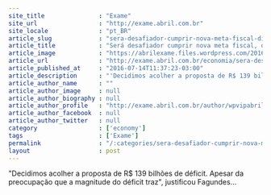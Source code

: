 ```yaml
---
site_title               : "Exame"
site_url                 : "http://exame.abril.com.br"
site_locale              : "pt_BR"
article_slug             : "sera-desafiador-cumprir-nova-meta-fiscal-diz-relator-na-cmo"
article_title            : "Será desafiador cumprir nova meta fiscal, diz relator na CMO"
article_image            : "https://abrilexame.files.wordpress.com/2016/09/size_960_16_9_notas-real23.jpg?quality=70&strip=all&w=960"
article_url              : "http://exame.abril.com.br/economia/sera-desafiador-cumprir-nova-meta-fiscal-diz-relator-na-cmo/"
article_published_at     : "2016-07-14T11:37:23-03:00"
article_description      : "'Decidimos acolher a proposta de R$ 139 bilhões de déficit. Apesar da preocupação que a magnitude do déficit traz', justificou Fagundes..."
article_author_name      : ""
article_author_image     : null
article_author_biography : null
article_author_profile   : "http://exame.abril.com.br/author/wpvipabril/"
article_author_facebook  : null
article_author_twitter   : null
category                 : ['economy']
tags                     : ['Exame']
permalink                : "/:categories/sera-desafiador-cumprir-nova-meta-fiscal-diz-relator-na-cmo/"
layout                   : post
---
```


"Decidimos acolher a proposta de R$ 139 bilhões de déficit. Apesar da preocupação que a magnitude do déficit traz", justificou Fagundes...
